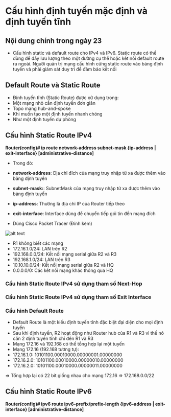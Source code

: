 # Cấu hình định tuyến mặc định và định tuyến tĩnh 

## Nội dung chính trong ngày 23

- Cấu hình static và default route cho IPv4 và IPv6. Static route có thể dùng để đẩy lưu lượng theo một đường cụ thể hoặc kết nối default route ra ngoài. Người quản trị mạng cấu hình cứng static route vào bảng định tuyến và phải giám sát duy trì để đảm bảo kết nối

## Default Route và Static Route
- Định tuyến tĩnh (Static Route) được xử dụng trong:
 - Một mạng nhỏ cần định tuyến đơn giản
 - Topo mạng hub-and-spoke
 - Khi muốn tạo một định tuyến nhanh chóng
 - Như một định tuyến dự phòng

## Cấu hình Static Route IPv4
**Router(config)# ip route network-address subnet-mask {ip-address | exit-interface} [administrative-distance]**
- Trong đó: 
 - **network-address**: Địa chỉ đích của mạng truy nhập từ xa được thêm vào bảng định tuyến  
 - **subnet-mask:**: SubnetMask của mạng truy nhập từ xa được thêm vào bảng định tuyến
 - **ip-address**: Thường là địa chỉ IP của Router tiếp theo
 - **exit-interface**: Interface dùng để chuyển tiếp gói tin đến mạng đích 
 
- Dùng Cisco Packet Tracer (Đính kèm)

![alt text](https://i.imgur.com/Wr4kNGf.png)
- R1 không biết các mạng 
 - 172.16.1.0/24: LAN trên R2
 - 192.168.0.0/24: Kết nối mạng serial giữa R2 và R3 
 - 192.168.1.0/24: LAN trên R3
 - 10.10.10.0/24: Kết nối mạng serial giữa R2 và HQ 
 - 0.0.0.0/0: Các kết nối mạng khác thông qua HQ
### Cấu hình Static Route IPv4 sử dụng tham số Next-Hop
### Cấu hình Static Route IPv4 sử dụng tham số Exit Interface
### Cấu hình Default Route
- Default Route là một kiểu định tuyến tĩnh đặc biệt đại diện cho mọi định tuyến
- Sau khi định tuyến, R2 hoạt động như Router hub của R1 và R3 vì thế nó cần 2 định tuyến tĩnh chỉ đến R1 và R3
- Mạng 172.16 và 192.168 có thể tổng hợp lại một tuyến
 - Mạng 172.16 (192.168 tương tự):
  - 172.16.1.0: 10101100.00010000.00000001.00000000
  - 172.16.2.0: 10101100.00010000.00000010.00000000
  - 172.16.2.0: 10101100.00010000.00000011.00000000
  
  => Tổng hợp lại có 22 bit giống nhau cho mạng 172.16 => 172.168.0.0/22

## Cấu hình Static Route IPv6
**Router(config)# ipv6 route ipv6-prefix/prefix-length {ipv6-address | exit-interface} [administrative-distance]**
